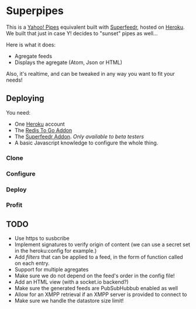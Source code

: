 # Superpipes

This is a [Yahoo! Pipes](http://pipes.yahoo.com/pipes/) equivalent built with [Superfeedr](http://superfeedr.com/), hosted on [Heroku](http://www.heroku.com/). We built that just in case Y! decides to "sunset" pipes as well...

Here is what it does:

* Agregate feeds
* Displays the agregate (Atom, Json or HTML)

Also, it's realtime, and can be tweaked in any way you want to fit your needs!


## Deploying

You need:

* One [Heroku](http://www.heroku.com/) account
* The [Redis To Go Addon](https://addons.heroku.com/redistogo)
* The [Superfeedr Addon](https://addons.heroku.com/superfeedr). *Only available to beta testers*
* A basic Javascript knowledge to configure the whole thing.

### Clone

### Configure

### Deploy

### Profit


## TODO

* Use https to susbcribe
* Implement signatures to verify origin of content (we can use a secret set in the heroku:config for example.)
* Add *filters* that can be applied to a feed, in the form of function called on each entry.
* Support for multiple agregates
* Make sure we do not depend on the feed's order in the config file!
* Add an HTML view (with a socket.io backend?)
* Make sure the generated feeds are PubSubHubbub enabled as well
* Allow for an XMPP retrieval if an XMPP server is provided to connect to
* Make sure we handle the datastore size limit!